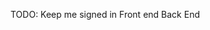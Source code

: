 TODO: Keep me signed in
Front end [](../src/client/pages/Login.tsx)
Back End [](../src/server/routes/auth.ts)

